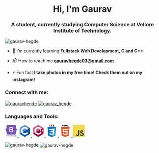 <h1 align="center">Hi, I'm Gaurav</h1>
<h3 align="center">A student, currently studying Computer Science at Vellore Institute of Technology.</h3>

<p align="left"> <img src="https://komarev.com/ghpvc/?username=gaurav-hegde&label=Profile%20views&color=0e75b6&style=flat" alt="gaurav-hegde" /> </p>

- 🌱 I’m currently learning **Fullstack Web Development, C and C++**

- 📫 How to reach me **gauravhegde03@gmail.com**

- ⚡ Fun fact **I take photos in my free time! Check them out on my instagram!**

<h3 align="left">Connect with me:</h3>
<p align="left">
<a href="https://linkedin.com/in/gauravhegde" target="blank"><img align="center" src="https://raw.githubusercontent.com/rahuldkjain/github-profile-readme-generator/master/src/images/icons/Social/linked-in-alt.svg" alt="gauravhegde" height="30" width="40" /></a>
<a href="https://instagram.com/gaurav_hegde" target="blank"><img align="center" src="https://raw.githubusercontent.com/rahuldkjain/github-profile-readme-generator/master/src/images/icons/Social/instagram.svg" alt="gaurav_hegde" height="30" width="40" /></a>
</p>

<h3 align="left">Languages and Tools:</h3>
<p align="left"> <a href="https://getbootstrap.com" target="_blank" rel="noreferrer"> <img src="https://raw.githubusercontent.com/devicons/devicon/master/icons/bootstrap/bootstrap-plain-wordmark.svg" alt="bootstrap" width="40" height="40"/> </a> <a href="https://www.cprogramming.com/" target="_blank" rel="noreferrer"> <img src="https://raw.githubusercontent.com/devicons/devicon/master/icons/c/c-original.svg" alt="c" width="40" height="40"/> </a> <a href="https://www.w3schools.com/cpp/" target="_blank" rel="noreferrer"> <img src="https://raw.githubusercontent.com/devicons/devicon/master/icons/cplusplus/cplusplus-original.svg" alt="cplusplus" width="40" height="40"/> </a> <a href="https://www.w3schools.com/css/" target="_blank" rel="noreferrer"> <img src="https://raw.githubusercontent.com/devicons/devicon/master/icons/css3/css3-original-wordmark.svg" alt="css3" width="40" height="40"/> </a> <a href="https://www.w3.org/html/" target="_blank" rel="noreferrer"> <img src="https://raw.githubusercontent.com/devicons/devicon/master/icons/html5/html5-original-wordmark.svg" alt="html5" width="40" height="40"/> </a> <a href="https://developer.mozilla.org/en-US/docs/Web/JavaScript" target="_blank" rel="noreferrer"> <img src="https://raw.githubusercontent.com/devicons/devicon/master/icons/javascript/javascript-original.svg" alt="javascript" width="40" height="40"/> </a> </p>

<p><img align="left" src="https://github-readme-stats.vercel.app/api/top-langs?username=gaurav-hegde&show_icons=true&locale=en&layout=compact" alt="gaurav-hegde" /></p>

<p>&nbsp;<img align="center" src="https://github-readme-stats.vercel.app/api?username=gaurav-hegde&show_icons=true&locale=en" alt="gaurav-hegde" /></p>

<!--
**gaurav-hegde/gaurav-hegde** is a ✨ _special_ ✨ repository because its `README.md` (this file) appears on your GitHub profile.

Here are some ideas to get you started:

- 🔭 I’m currently working on ...
- 🌱 I’m currently learning ...
- 👯 I’m looking to collaborate on ...
- 🤔 I’m looking for help with ...
- 💬 Ask me about ...
- 📫 How to reach me: ...
- 😄 Pronouns: ...
- ⚡ Fun fact: ...
-->
